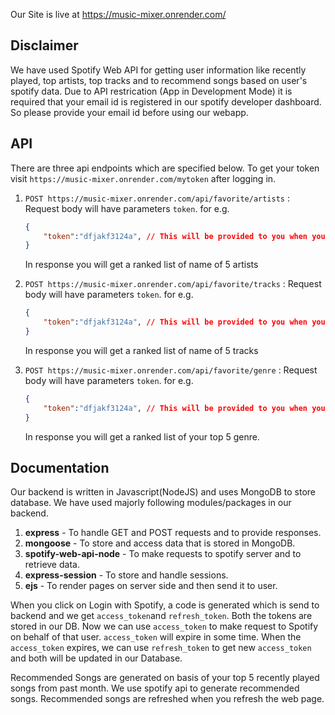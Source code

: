 Our Site is live at https://music-mixer.onrender.com/
## Disclaimer 
We have used Spotify Web API for getting user information like recently played, top artists, top tracks and to recommend songs based on user's spotify data. Due to API restrication (App in Development Mode) it is required that your email id is registered in our spotify developer dashboard. So please provide your email id before using our webapp.

## API
There are three api endpoints which are specified below. To get your token visit `https://music-mixer.onrender.com/mytoken` after logging in.

1. `POST https://music-mixer.onrender.com/api/favorite/artists` : Request body will have parameters `token`. for e.g.
    ```json
    {
        "token":"dfjakf3124a", // This will be provided to you when you login to Music Mixer and go to /mytoken
    }
    ```
    In response you will get a ranked list of name of 5 artists

2. `POST https://music-mixer.onrender.com/api/favorite/tracks` : Request body will have parameters `token`. for e.g.
    ```json
    {
        "token":"dfjakf3124a", // This will be provided to you when you login to Music Mixer and go to /mytoken
    }
    ```
    In response you will get a ranked list of name of 5 tracks

3. `POST https://music-mixer.onrender.com/api/favorite/genre` : Request body will have parameters `token`. for e.g.
    ```json
    {
        "token":"dfjakf3124a", // This will be provided to you when you login to Music Mixer and go to /mytoken
    }
    ```
    In response you will get a ranked list of your top 5 genre.

## Documentation

Our backend is written in Javascript(NodeJS) and uses MongoDB to store database. We have used majorly following modules/packages in our backend.
1. **express** - To handle GET and POST requests and to provide responses.
2. **mongoose** - To store and access data that is stored in MongoDB.
3. **spotify-web-api-node** - To make requests to spotify server and to retrieve data.
4. **express-session** - To store and handle sessions.
5. **ejs** - To render pages on server side and then send it to user.

When you click on Login with Spotify, a code is generated which is send to backend and we get `access_token`and `refresh_token`. Both the tokens are stored in our DB. Now we can use `access_token` to make request to Spotify on behalf of that user. `access_token` will expire in some time. When the `access_token` expires, we can use `refresh_token` to get new `access_token` and both will be updated in our Database.

Recommended Songs are generated on basis of your top 5 recently played songs from past month. We use spotify api to generate recommended songs. Recommended songs are refreshed when you refresh the web page.